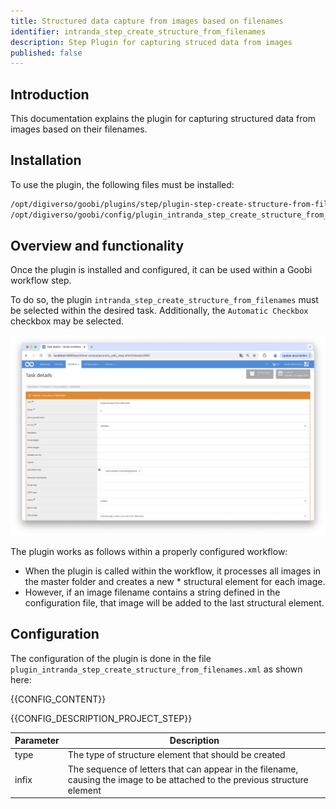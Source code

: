```yaml
---
title: Structured data capture from images based on filenames
identifier: intranda_step_create_structure_from_filenames
description: Step Plugin for capturing struced data from images
published: false
---
```


## Introduction
This documentation explains the plugin for capturing structured data from images based on their filenames.

## Installation
To use the plugin, the following files must be installed:

```bash
/opt/digiverso/goobi/plugins/step/plugin-step-create-structure-from-filenames-base.jar
/opt/digiverso/goobi/config/plugin_intranda_step_create_structure_from_filenames.xml
```

## Overview and functionality
Once the plugin is installed and configured, it can be used within a Goobi workflow step.

To do so, the plugin `intranda_step_create_structure_from_filenames` must be selected within the desired task. Additionally, the `Automatic Checkbox` checkbox may be selected.

![Configuration of the workflow step for using the plugin](screen1_en.png)

The plugin works as follows within a properly configured workflow:

* When the plugin is called within the workflow, it processes all images in the master folder and creates a new * structural element for each image.
* However, if an image filename contains a string defined in the configuration file, that image will be added to the last structural element.


## Configuration
The configuration of the plugin is done in the file `plugin_intranda_step_create_structure_from_filenames.xml` as shown here:

{{CONFIG_CONTENT}}

{{CONFIG_DESCRIPTION_PROJECT_STEP}}

| Parameter            | Description                                                                                      |
|----------------------|--------------------------------------------------------------------------------------------------|
| type | The type of structure element that should be created                                              |
| infix       | The sequence of letters that can appear in the filename, causing the image to be attached to the previous structure element |
